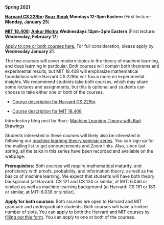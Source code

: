 
__Spring 2021__ 

__[Harvard CS 229br](cs229br): [Boaz Barak](https://boazbarak.org)  Mondays 12-3pm Eastern__ (First lecture: __Monday, January 25__) 


__[MIT 18.408](mit18408): [Ankur Moitra](http://people.csail.mit.edu/moitra/)  Wednesdays 12pm-3pm Eastern__ (First lecture: __Wednesday, February 17__)

[Apply to one or both courses here.](http://tiny.cc/mltheoryseminar) For full consideration, please apply by __Wednesday January 21__.

The two courses will cover modern topics in the theory of machine learning, and deep learning in particular. Both courses will contain both theorems and experimental results, but MIT 18.408 will emphasize mathematical foundations while Harvard CS 229br will focus more on experimental insights. We recommend students take both courses, which may share some lectures and assignments, but this is optional and students can choose to take either one or both of the courses. 

* [Course description for Harvard CS 229br](cs229br)

* [Course description for MIT 18.408](mit18408)

Introductory blog post by Boaz: [Machine Learning Theory with Bad Drawings](https://windowsontheory.org/2021/01/15/ml-theory-with-bad-drawings/)

Students interested in these courses will likely also be interested in following our [machine learning theory seminar series](https://mltheory.org/#talks). You can sign up for the mailing list to get announcements and Zoom links. Also, since last spring, all the talks in this series have been recorded and available on the webpage.

__Prerequisites:__ Both courses will require mathematical maturity, and proficiency with proofs, probability, and information theory, as well as the basics of machine learning. We expect that students will have both theory background (at Harvard: CS 121 and CS 124 or similar, at MIT: 6.046 or similar) as well as machine learning background (at Harvard: CS 181 or 183 or similar, at MIT: 6.036 or similar). 


__Apply for both courses:__ Both courses are open to Harvard and MIT graduate and undergraduate students.  Both courses will have a limited number of slots. You can apply to both the Harvard and MIT courses by [filling out this form](http://tiny.cc/mltheoryseminar). You can apply to one or both of the courses.







